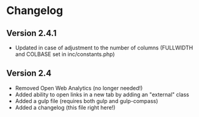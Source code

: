 # Changelog
## Version 2.4.1
* Updated in case of adjustment to the number of columns (FULLWIDTH and COLBASE set in inc/constants.php)
## Version 2.4
* Removed Open Web Analytics (no longer needed!)
* Added ability to open links in a new tab by adding an "external" class
* Added a gulp file (requires both gulp and gulp-compass)
* Added a changelog (this file right here!)